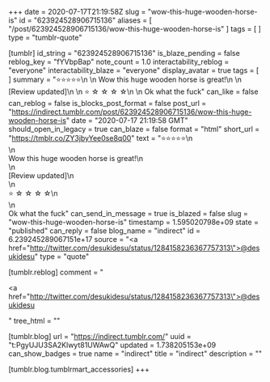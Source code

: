 +++
date = 2020-07-17T21:19:58Z
slug = "wow-this-huge-wooden-horse-is"
id = "623924528906715136"
aliases = [ "/post/623924528906715136/wow-this-huge-wooden-horse-is" ]
tags = [ ]
type = "tumblr-quote"

[tumblr]
id_string = "623924528906715136"
is_blaze_pending = false
reblog_key = "fYVbpBap"
note_count = 1.0
interactability_reblog = "everyone"
interactability_blaze = "everyone"
display_avatar = true
tags = [ ]
summary = "⭐️⭐️⭐️⭐️⭐️\n \n Wow this huge wooden horse is great!\n \n [Review updated]\n \n ⭐️ ☆ ☆ ☆ ☆\n \n Ok what the fuck"
can_like = false
can_reblog = false
is_blocks_post_format = false
post_url = "https://indirect.tumblr.com/post/623924528906715136/wow-this-huge-wooden-horse-is"
date = "2020-07-17 21:19:58 GMT"
should_open_in_legacy = true
can_blaze = false
format = "html"
short_url = "https://tmblr.co/ZY3jbyYee0se8q00"
text = "⭐️⭐️⭐️⭐️⭐️\n<br/>\n<br/>Wow this huge wooden horse is great!\n<br/>\n<br/>[Review updated]\n<br/>\n<br/>⭐️ ☆ ☆ ☆ ☆\n<br/>\n<br/>Ok what the fuck"
can_send_in_message = true
is_blazed = false
slug = "wow-this-huge-wooden-horse-is"
timestamp = 1.595020798e+09
state = "published"
can_reply = false
blog_name = "indirect"
id = 6.239245289067151e+17
source = "<a href=\"http://twitter.com/desukidesu/status/1284158236367757313\">@desukidesu</a>"
type = "quote"

[tumblr.reblog]
comment = "<p><a href=\"http://twitter.com/desukidesu/status/1284158236367757313\">@desukidesu</a></p>"
tree_html = ""

[tumblr.blog]
url = "https://indirect.tumblr.com/"
uuid = "t:PgyUJU3SA2Klwyt81UWAwQ"
updated = 1.738205153e+09
can_show_badges = true
name = "indirect"
title = "indirect"
description = ""

[tumblr.blog.tumblrmart_accessories]
+++

